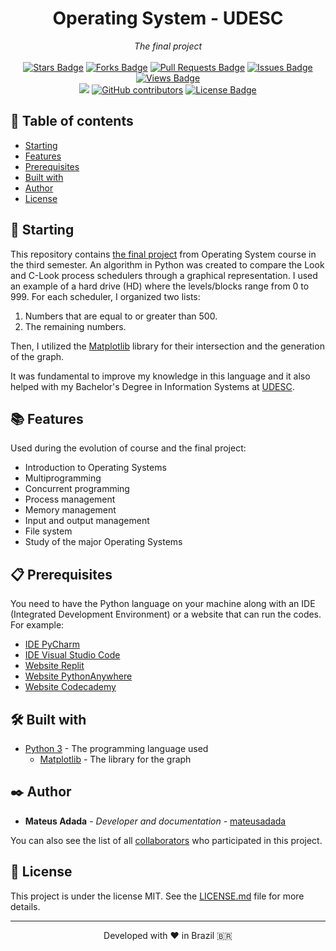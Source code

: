 <h1 align="center">Operating System - UDESC</h1>
<div align="center"><i>The final project</i><br><br>
<a href="https://github.com/mateusadada/SOP-UDESC/stargazers"><img src="https://img.shields.io/github/stars/mateusadada/SOP-UDESC" alt="Stars Badge"/></a>
<a href="https://github.com/mateusadada/SOP-UDESC/network/members"><img src="https://img.shields.io/github/forks/mateusadada/SOP-UDESC" alt="Forks Badge"/></a>
<a href="https://github.com/mateusadada/SOP-UDESC/pulls"><img src="https://img.shields.io/github/issues-pr/mateusadada/SOP-UDESC" alt="Pull Requests Badge"/></a>
<a href="https://github.com/mateusadada/SOP-UDESC/issues"><img src="https://img.shields.io/github/issues/mateusadada/SOP-UDESC" alt="Issues Badge"/></a>
<a href="https://github.com/mateusadada/SOP-UDESC"><img src="https://views.whatilearened.today/views/github/mateusadada/SOP-UDESC.svg" alt="Views Badge"/></a>
<br><a href="https://mateusadada.github.io/SOP-UDESC" target="blank"><img src="https://img.shields.io/website?url=https%3A%2F%2Fmateusadada.github.io%2FSOP-UDESC&logo=github" /></a>
<a href="https://github.com/mateusadada/SOP-UDESC/graphs/contributors"><img alt="GitHub contributors" src="https://img.shields.io/github/contributors/mateusadada/SOP-UDESC?color=2b9348"></a>
<a href="https://github.com/mateusadada/SOP-UDESC/blob/main/LICENSE"><img src="https://img.shields.io/github/license/mateusadada/SOP-UDESC?color=2b9348" alt="License Badge"/></a>
</div>

## 📜 Table of contents

- [Starting](#-starting)
- [Features](#-features)
- [Prerequisites](#-prerequisites)
- [Built with](#️-built-with)
- [Author](#️-author)
- [License](#-license)

## 🚀 Starting

This repository contains [the final project](https://github.com/mateusadada/SOP-UDESC/blob/main/final_project/escalonadores_Look_e_C-Look.py) from Operating System course in the third semester. An algorithm in Python was created to compare the Look and C-Look process schedulers through a graphical representation. I used an example of a hard drive (HD) where the levels/blocks range from 0 to 999. For each scheduler, I organized two lists:

1. Numbers that are equal to or greater than 500.
2. The remaining numbers.

Then, I utilized the [Matplotlib](https://pypi.org/project/matplotlib/) library for their intersection and the generation of the graph.

It was fundamental to improve my knowledge in this language and it also helped with my Bachelor's Degree in Information Systems at [UDESC](https://www.udesc.br/).

## 📚 Features

Used during the evolution of course and the final project:

- Introduction to Operating Systems
- Multiprogramming
- Concurrent programming
- Process management
- Memory management
- Input and output management
- File system
- Study of the major Operating Systems

## 📋 Prerequisites

You need to have the Python language on your machine along with an IDE (Integrated Development Environment) or a website that can run the codes. For example:

* [IDE PyCharm](https://www.jetbrains.com/pycharm/)
* [IDE Visual Studio Code](https://code.visualstudio.com/)
* [Website Replit](https://replit.com/)
* [Website PythonAnywhere](https://www.pythonanywhere.com/)
* [Website Codecademy](https://www.codecademy.com/)

## 🛠️ Built with

* [Python 3](https://www.python.org/) - The programming language used
  * [Matplotlib](https://pypi.org/project/matplotlib/) - The library for the graph

## ✒️ Author

* **Mateus Adada** - *Developer and documentation* - [mateusadada](https://github.com/mateusadada)

You can also see the list of all [collaborators](https://github.com/mateusadada/SOP-UDESC/graphs/contributors) who participated in this project.

## 📄 License

This project is under the license MIT. See the [LICENSE.md](https://github.com/mateusadada/SOP-UDESC/blob/main/LICENSE) file for more details.

<hr><p align="center">Developed with ❤️ in Brazil 🇧🇷</p>
